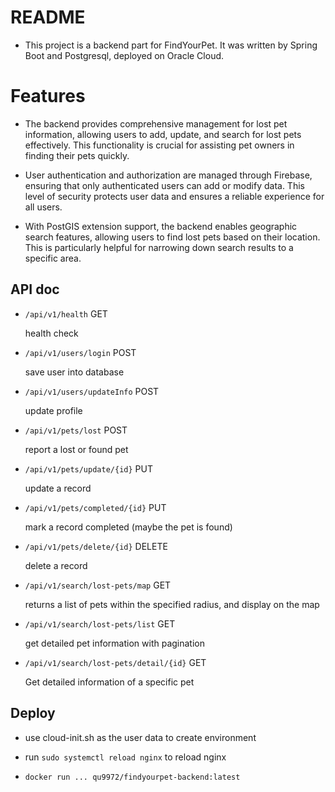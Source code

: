 # README

+ This project is a backend part for FindYourPet. It was written by Spring Boot and Postgresql, deployed on Oracle Cloud.



# Features

+ The backend provides comprehensive management for lost pet information, allowing users to add, update, and search for lost pets effectively. This functionality is crucial for assisting pet owners in finding their pets quickly.

+ User authentication and authorization are managed through Firebase, ensuring that only authenticated users can add or modify data. This level of security protects user data and ensures a reliable experience for all users.

+ With PostGIS extension support, the backend enables geographic search features, allowing users to find lost pets based on their location. This is particularly helpful for narrowing down search results to a specific area.



## API doc

+ `/api/v1/health` GET
  
  health check

+ `/api/v1/users/login` POST
  
  save user into database

+ `/api/v1/users/updateInfo` POST
  
  update profile

+ `/api/v1/pets/lost` POST
  
  report a lost or found pet

+ `/api/v1/pets/update/{id}` PUT
  
  update a record

+ `/api/v1/pets/completed/{id}` PUT
  
  mark a record completed (maybe the pet is found)

+ `/api/v1/pets/delete/{id}` DELETE
  
  delete a record

+ `/api/v1/search/lost-pets/map` GET
  
  returns a list of pets within the specified radius, and display on the map

+ `/api/v1/search/lost-pets/list` GET
  
  get detailed pet information with pagination

+ `/api/v1/search/lost-pets/detail/{id}` GET
  
  Get detailed information of a specific pet



## Deploy

+ use cloud-init.sh as the user data to create environment

+ run `sudo systemctl reload nginx` to reload nginx

+ `docker run ... qu9972/findyourpet-backend:latest`

 
